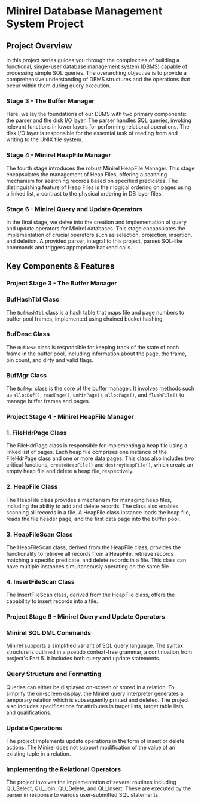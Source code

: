 # Minirel Database Management System Project

## Project Overview

In this project series guides you through the complexities of building a functional, single-user database management system (DBMS) capable of processing simple SQL queries. The overarching objective is to provide a comprehensive understanding of DBMS structures and the operations that occur within them during query execution.

### Stage 3 - The Buffer Manager

Here, we lay the foundations of our DBMS with two primary components: the parser and the disk I/O layer. The parser handles SQL queries, invoking relevant functions in lower layers for performing relational operations. The disk I/O layer is responsible for the essential task of reading from and writing to the UNIX file system.

### Stage 4 - Minirel HeapFile Manager

The fourth stage introduces the robust Minirel HeapFile Manager. This stage encapsulates the management of Heap Files, offering a scanning mechanism for searching records based on specified predicates. The distinguishing feature of Heap Files is their logical ordering on pages using a linked list, a contrast to the physical ordering in DB layer files.

### Stage 6 - Minirel Query and Update Operators

In the final stage, we delve into the creation and implementation of query and update operators for Minirel databases. This stage encapsulates the implementation of crucial operators such as selection, projection, insertion, and deletion. A provided parser, integral to this project, parses SQL-like commands and triggers appropriate backend calls.

## Key Components & Features

### Project Stage 3 - The Buffer Manager

### BufHashTbl Class

The `BufHashTbl` class is a hash table that maps file and page numbers to buffer pool frames, implemented using chained bucket hashing.

### BufDesc Class

The `BufDesc` class is responsible for keeping track of the state of each frame in the buffer pool, including information about the page, the frame, pin count, and dirty and valid flags.

### BufMgr Class

The `BufMgr` class is the core of the buffer manager. It involves methods such as `allocBuf()`, `readPage()`, `unPinPage()`, `allocPage()`, and `flushFile()` to manage buffer frames and pages.

### Project Stage 4 - Minirel HeapFile Manager

### 1. FileHdrPage Class
The FileHdrPage class is responsible for implementing a heap file using a linked list of pages. Each heap file comprises one instance of the FileHdrPage class and one or more data pages. This class also includes two critical functions, `createHeapFile()` and `destroyHeapFile()`, which create an empty heap file and delete a heap file, respectively.

### 2. HeapFile Class
The HeapFile class provides a mechanism for managing heap files, including the ability to add and delete records. The class also enables scanning all records in a file. A HeapFile class instance loads the heap file, reads the file header page, and the first data page into the buffer pool.

### 3. HeapFileScan Class
The HeapFileScan class, derived from the HeapFile class, provides the functionality to retrieve all records from a HeapFile, retrieve records matching a specific predicate, and delete records in a file. This class can have multiple instances simultaneously operating on the same file.

### 4. InsertFileScan Class
The InsertFileScan class, derived from the HeapFile class, offers the capability to insert records into a file.

### Project Stage 6 - Minirel Query and Update Operators

### Minirel SQL DML Commands

Minirel supports a simplified variant of SQL query language. The syntax structure is outlined in a pseudo context-free grammar, a continuation from project's Part 5. It includes both query and update statements.

### Query Structure and Formatting

Queries can either be displayed on-screen or stored in a relation. To simplify the on-screen display, the Minirel query interpreter generates a temporary relation which is subsequently printed and deleted. The project also includes specifications for attributes in target lists, target table lists, and qualifications.

### Update Operations

The project implements update operations in the form of insert or delete actions. The Minirel does not support modification of the value of an existing tuple in a relation.

### Implementing the Relational Operators

The project involves the implementation of several routines including QU_Select, QU_Join, QU_Delete, and QU_Insert. These are executed by the parser in response to various user-submitted SQL statements.



